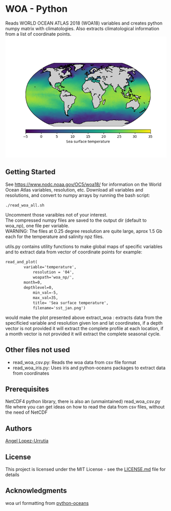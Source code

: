 # WOA - Python
Reads WORLD OCEAN ATLAS 2018 (WOA18) variables and creates python numpy matrix with climatologies. Also extracts climatological information from a list of coordinate points.
![SST January](sst_jan.png)

## Getting Started
See https://www.nodc.noaa.gov/OC5/woa18/ for information on the World Ocean Atlas variables, resolution, etc.
Download all variables and resolutions, and convert to numpy arrays by running the bash script:
```
./read_woa_all.sh
```
Uncomment those varaibles not of your interest.  
The compressed numpy files are saved to the output dir (default to woa_np), one file per variable.  
WARNING: The files at 0.25 degree resolution are quite large, aprox 1.5 Gb each for the temperature and salinity npz files.

utils.py contains utility functions to make global maps of specific variables and to extract data from vector of coordinate points
	 for example:
```
read_and_plot(
		variable='temperature',
	        resolution = '04',
        	woapath='woa_np/',
		month=0,		
		depthlevel=0,	
        	min_val=-5,
        	max_val=35,
        	title= 'Sea surface temperature',
        	filename='sst_jan.png')
```
would make the plot presented above
extract_woa : extracts data from the specificied variable and resolution given lon and lat coordinates, if a depth vector is not provided it will extract the complete profile at each location, if a month vector is not provided it will extract the complete seasonal cycle.


## Other files not used
- read_woa_csv.py:  Reads the woa data from csv file format
- read_woa_iris.py: Uses iris and python-oceans packages to extract data from coordinates

## Prerequisites

NetCDF4 python library, there is also an (unmaintained) read_woa_csv.py file where you can get ideas on how to read the data from csv files, without the need of NetCDF

## Authors
[Angel Lopez-Urrutia](https://lopezurrutia.github.com/)

## License

This project is licensed under the MIT License - see the [LICENSE.md](LICENSE.md) file for details

## Acknowledgments
 woa url formatting from [python-oceans](https://github.com/ocefpaf/python-oceans)

